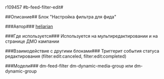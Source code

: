 r109457
#b-feed-filter-edit#

##Описание##
Блок "Настройка фильтра для фида"

###Автор###
[heliarian](https://staff.yandex-team.ru/heliarian )

###Где используется###
Используется на мультиредактировании и на странице ДМО кампании

###Взаимодействие с другими блоками###
Триггерит события статуса редактирования (filter:edit:canceled, filter:edit:completed)

###Модели###
dm-feed-filter
dm-dynamic-media-group или dm-dynamic-group
